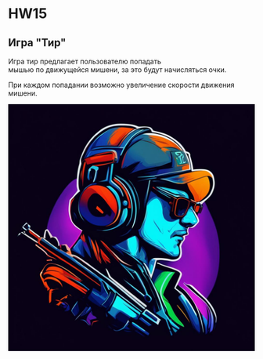 # HW15

## Игра "Тир"

Игра тир предлагает пользователю попадать<br>мышью по движущейся мишени, за это будут начисляться очки.

При каждом попадании возможно увеличение скорости движения мишени.

![shoot_game_logo.jpg](img%2Fshoot_game_logo.jpg)

